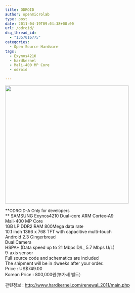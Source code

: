 ```yaml
---
title: ODROID
author: openmicrolab
type: post
date: 2011-04-19T09:04:38+00:00
url: /odroid/
dsq_thread_id:
  - "1357016775"
categories:
  - Open Source Hardware
tags:
  - Exynos4210
  - hardkernel
  - Mali-400 MP Core
  - odroid

---
```

<P style="MARGIN-TOP: 0px; MARGIN-BOTTOM: 0px; MARGIN-RIGHT: 0px">
  <img loading="lazy" src="/images/1/cfile26.uf.1815064F4DAD4F8817B696.jpg" class="alignleft" width="399" height="380" alt="" filename="main_1102.jpg" filemime="image/jpeg" />
</P>

**<SPAN style="FONT-SIZE: 10pt">ODROID-A Only for developers</SPAN>  
** SAMSUNG Exynos4210 Dual-core ARM Cortex-A9  
Mali-400 MP Core  
1GB LP DDR2 RAM 800Mega data rate  
10.1 inch 1366 x 768 TFT with capacitive multi-touch  
Android 2.3 Gingerbread  
Dual Camera  
HSPA+ (Data speed up to 21 Mbps D/L, 5.7 Mbps U/L)  
9-axis sensor  
Full source code and schematics are included  
The shipment will be in 4weeks after your order.  
Price : US$749.00  
Korean Price : 800,000원(부가세 별도)

관련정보 : <http://www.hardkernel.com/renewal_2011/main.php>